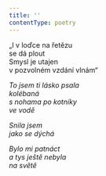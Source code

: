```yaml
---
title: ''
contentType: poetry
---
```


<section>

„I v loďce na řetězu  
se dá plout  
Smysl je utajen  
v pozvolném vzdání vlnám“

_To jsem ti lásko psala  
kolébaná  
s nohama po kotníky  
ve vodě_

</section>

<section>

_Snila jsem  
jako se dýchá_

</section>

<section>

_Bylo mi patnáct  
a tys ještě nebyla  
na světě_

</section>
